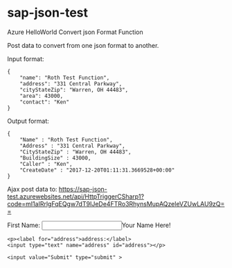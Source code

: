 # sap-json-test
Azure HelloWorld Convert json Format Function

Post data to convert from one json format to another. 

Input format: 
```
{
    "name": "Roth Test Function",
    "address": "331 Central Parkway",
    "cityStateZip": "Warren, OH 44483",
    "area": 43000, 
    "contact": "Ken"
}
``` 
Output format: 
```
{
	"Name" : "Roth Test Function",
	"Address" : "331 Central Parkway",
	"CityStateZip" : "Warren, OH 44483",
	"BuildingSize" : 43000,
	"Caller" : "Ken",
	"CreateDate" : "2017-12-20T01:11:31.3669528+00:00"
}
```

Ajax post data to: 
https://sap-json-test.azurewebsites.net/api/HttpTriggerCSharp1?code=mI1aIRrlgFqEQgw7dT9IJeDe4FTRo3RhynsMupAQzeleVZUwLAU9zQ==

<form action="https://sap-json-test.azurewebsites.net/api/HttpTriggerCSharp1?code=mI1aIRrlgFqEQgw7dT9IJeDe4FTRo3RhynsMupAQzeleVZUwLAU9zQ=="
      method="POST" name="myForm"
      enctype='application/json'>
    <p><label for="name">First Name:</label>
    <input type="text" name="name" id="name">Your Name Here!</p>

    <p><label for="address">address:</label>
    <input type="text" name="address" id="address"></p>

    <input value="Submit" type="submit" >
